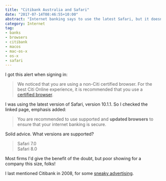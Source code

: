 ```yaml
---
title: "Citibank Australia and Safari"
date: "2017-07-14T08:46:55+10:00"
abstract: "Internet banking says to use the latest Safari, but it doesn’t support it."
category: Internet
tag:
- banks
- browsers
- citibank
- macos
- mac-os-x
- os-x
- safari
---
```

I got this alert when signing in:

> We noticed that you are using a non-Citi certified browser. For the best Citi Online experience, it is recommended that you use a [certified browser].

I was using the latest version of Safari, version 10.1.1. So I checked the linked page, emphasis added:

> You are recommended to use supported and **updated browsers** to ensure that your internet banking is secure.

Solid advice. What versions are supported?

> Safari 7.0  
> Safari 8.0

Most firms I'd give the benefit of the doubt, but poor showing for a company this size, folks!

I last mentioned Citibank in 2008, for some [sneaky advertising].

[certified browser]: https://www.citibank.com.au/aus/banking/banking_internetbanking.htm?tab=Supportedbrowser "Citibank Australia: Supported Browsers"
[sneaky advertising]: https://rubenerd.com/p3108/


